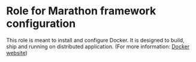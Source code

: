 # Role for Marathon framework configuration<a id="sec-1" name="sec-1"></a>

This role is meant to install and configure Docker. It is designed to
build, ship and running on distributed application. (For more
information: [Docker website](https://docker.com))